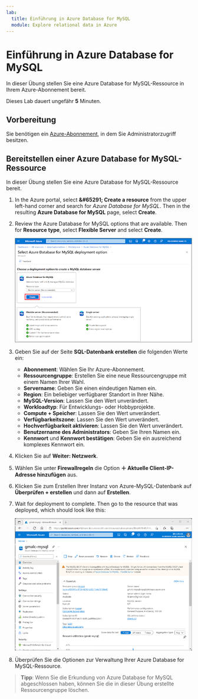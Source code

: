 ```yaml
---
lab:
  title: Einführung in Azure Database for MySQL
  module: Explore relational data in Azure
---
```


# <a name="explore-azure-database-for-mysql"></a>Einführung in Azure Database for MySQL

In dieser Übung stellen Sie eine Azure Database for MySQL-Ressource in Ihrem Azure-Abonnement bereit.

Dieses Lab dauert ungefähr **5** Minuten.

## <a name="before-you-start"></a>Vorbereitung

Sie benötigen ein [Azure-Abonnement](https://azure.microsoft.com/free), in dem Sie Administratorzugriff besitzen.

## <a name="provision-an-azure-database-for-mysql-resource"></a>Bereitstellen einer Azure Database for MySQL-Ressource

In dieser Übung stellen Sie eine Azure Database for MySQL-Ressource bereit.

1. In the Azure portal, select <bpt id="p1">**</bpt>&amp;#65291; Create a resource<ept id="p1">**</ept> from the upper left-hand corner and search for <bpt id="p2">*</bpt>Azure Database for MySQL<ept id="p2">*</ept>. Then in the resulting <bpt id="p1">**</bpt>Azure Database for MySQL<ept id="p1">**</ept> page, select <bpt id="p2">**</bpt>Create<ept id="p2">**</ept>.

1. Review the Azure Database for MySQL options that are available. Then for <bpt id="p1">**</bpt>Resource type<ept id="p1">**</ept>, select <bpt id="p2">**</bpt>Flexible Server<ept id="p2">**</ept> and select <bpt id="p3">**</bpt>Create<ept id="p3">**</ept>.

    ![Screenshot: Bereitstellungsoptionen für Azure Database for MySQL](images/mysql-options.png)

1. Geben Sie auf der Seite **SQL-Datenbank erstellen** die folgenden Werte ein:
    - **Abonnement**: Wählen Sie Ihr Azure-Abonnement.
    - **Ressourcengruppe**: Erstellen Sie eine neue Ressourcengruppe mit einem Namen Ihrer Wahl.
    - **Servername**: Geben Sie einen eindeutigen Namen ein.
    - **Region**: Ein beliebiger verfügbarer Standort in Ihrer Nähe.
    - **MySQL-Version**: Lassen Sie den Wert unverändert.
    - **Workloadtyp**: Für Entwicklungs- oder Hobbyprojekte.
    - **Compute + Speicher**: Lassen Sie den Wert unverändert.
    - **Verfügbarkeitszone**: Lassen Sie den Wert unverändert.
    - **Hochverfügbarkeit aktivieren**: Lassen Sie den Wert unverändert.
    - **Benutzername des Administrators**: Geben Sie Ihren Namen ein.
    - **Kennwort** und **Kennwort bestätigen**: Geben Sie ein ausreichend komplexes Kennwort ein.

1. Klicken Sie auf **Weiter: Netzwerk**.

1. Wählen Sie unter **Firewallregeln** die Option **&#65291; Aktuelle Client-IP-Adresse hinzufügen** aus.

1. Klicken Sie zum Erstellen Ihrer Instanz von Azure-MySQL-Datenbank auf **Überprüfen + erstellen** und dann auf **Erstellen**.

1. Wait for deployment to complete. Then go to the resource that was deployed, which should look like this:

    ![Screenshot: Azure-Portal mit der Seite „Azure Database for MySQL“](images/mysql-portal.png)

1. Überprüfen Sie die Optionen zur Verwaltung Ihrer Azure Database for MySQL-Ressource.

> **Tipp**: Wenn Sie die Erkundung von Azure Database for MySQL abgeschlossen haben, können Sie die in dieser Übung erstellte Ressourcengruppe löschen.
